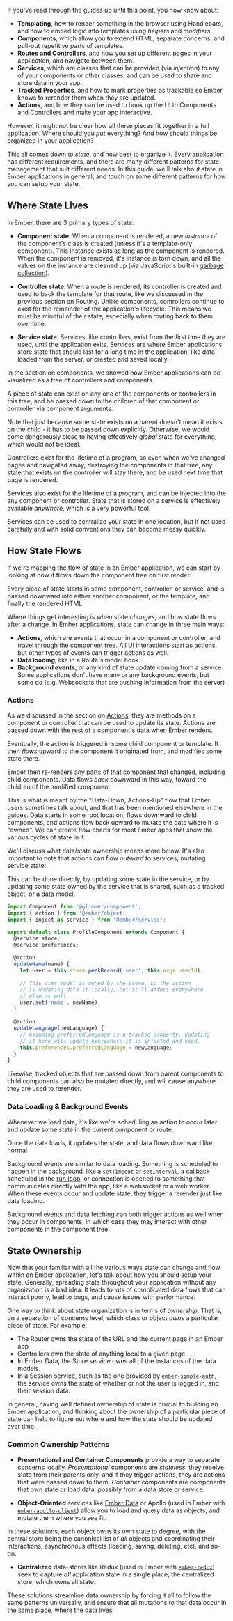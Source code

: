 If you've read through the guides up until this point, you now know about:

- **Templating**, how to render something in the browser using Handlebars, and
  how to embed logic into templates using _helpers_ and _modifiers_.
- **Components**, which allow you to extend HTML, separate concerns, and
  pull-out repetitive parts of templates.
- **Routes and Controllers**, and how you set up different pages in your
  application, and navigate between them.
- **Services**, which are classes that can be provided (via _injection_) to any
  of your components or other classes, and can be used to share and store data
  in your app.
- **Tracked Properties**, and how to mark properties as trackable so Ember knows
  to rerender them when they are updated.
- **Actions**, and how they can be used to hook up the UI to Components and
  Controllers and make your app interactive.

However, it might not be clear how all these pieces fit together in a full
application. Where should you _put_ everything? And how should things be
organized in your application?

This all comes down to _state_, and how best to organize it. Every application
has different requirements, and there are many different patterns for state
management that suit different needs. In this guide, we'll talk about state in
Ember applications in general, and touch on some different patterns for how you
can setup your state.

## Where State Lives

In Ember, there are 3 primary types of state:

- **Component state**. When a component is rendered, a new _instance_ of the
  component's class is created (unless it's a template-only component). This
  instance exists as long as the component is rendered. When the component is
  removed, it's instance is torn down, and all the values on the instance are
  cleaned up (via JavaScript's built-in [garbage collection][1]).

- **Controller state**. When a route is rendered, its controller is created and
  used to back the template for that route, like we discussed in the previous
  section on Routing. Unlike components, controllers continue to exist for the
  remainder of the application's lifecycle. This means we must be mindful of
  their state, especially when routing back to them over time.

- **Service state**. Services, like controllers, exist from the first time they
  are used, until the application exits. Services are where Ember applications
  store state that should last for a long time in the application, like data
  loaded from the server, or created and saved locally.

[1]: https://developer.mozilla.org/en-US/docs/Web/JavaScript/Memory_Management#Garbage_collection

In the section on components, we showed how Ember applications can be visualized
as a tree of controllers and components.

<!-- TODO: Diagram of components/controllers -->

A piece of state can exist on any one of the components or controllers in this
tree, and be passed down to the children of that component or controller via
component arguments.

<!-- TODO: Diagram showing state being passed down several nodes -->

Note that just because some state exists on a parent doesn't mean it exists on
the child - it has to be passed down explicitly. Otherwise, we would come
dangerously close to having effectively _global_ state for everything, which
would not be ideal.

Controllers exist for the lifetime of a program, so even when we've changed
pages and navigated away, destroying the components in that tree, any state that
exists on the controller will stay there, and be used next time that page is
rendered.

<!-- TODO: Diagram showing multiple controllers, only one with a subtree, maybe a
transition between the two somehow, and state living on the controller. -->

Services also exist for the lifetime of a program, and can be injected into the
any component or controller. State that is stored on a service is effectively
available _anywhere_, which is a very powerful tool.

<!-- TODO: Diagram showing a service, separate from the component tree, containing
state which is consumed by several components -->

Services can be used to centralize your state in one location, but if not used
carefully and with solid conventions they can become messy quickly.

## How State Flows

If we're mapping the flow of state in an Ember application, we can start by
looking at how it flows down the component tree on first render:

<!-- TODO: Diagram showing several components and a service. Pieces of state should
start in several places, one in the service, one in the root component, one in
an arbitrary middle node, and then arrows should chart their path to rendered
DOM -->

Every piece of state starts in some component, controller, or service, and is
passed downward into either another component, or the template, and finally the
rendered HTML.

Where things get interesting is when state _changes_, and how state flows after
a change. In Ember applications, state can change in three main ways:

- **Actions**, which are events that occur in a component or controller, and
  travel through the component tree. All UI interactions start as actions, but
  other types of events can trigger actions as well.
- **Data loading**, like in a Route's model hook.
- **Background events**, or any kind of state update coming from a service. Some
  applications don't have many or any background events, but some do (e.g.
  Websockets that are pushing information from the server)

### Actions

As we discussed in the section on [Actions](../../templates/actions/), they are methods on a component or
controller that can be used to update its state. Actions are passed down with
the rest of a component's data when Ember renders.

<!-- TODO: Diagram showing the same Data Down as above, but with actions highlighted -->

Eventually, the action is triggered in some child component or template. It then
_flows_ upward to the component it originated from, and modifies some state
there.

<!-- TODO: Diagram showing the flow back upwards from the action -->

Ember then re-renders any parts of that component that changed, including child
components. Data flows _back_ downward in this way, toward the children of the
modified component:

<!-- TODO: Diagram showing the data flowing downward during rerender -->

This is what is meant by the "Data-Down, Actions-Up" flow that Ember users
sometimes talk about, and that has been mentioned elsewhere in the guides. Data
starts in some root location, flows downward to child components, and actions
flow back upward to mutate the data where it is "owned". We can create flow
charts for most Ember apps that show the various cycles of state in it:

<!-- TODO: Diagram showing a more complex app (less detailed) with many DDAU cycles
visible in it. -->

We'll discuss what data/state ownership means more below. It's also important to
note that actions can flow _outward_ to services, mutating service state:

<!-- TODO: Diagram showing an action flowing toward a service, and the service
flowing back into several components. -->

This can be done directly, by updating some state in the service, or by updating
some state owned by the service that is shared, such as a tracked object, or a
data model.

```js
import Component from '@glimmer/component';
import { action } from '@ember/object';
import { inject as service } from '@ember/service';

export default class ProfileComponent extends Component {
  @service store;
  @service preferences;

  @action
  updateName(name) {
    let user = this.store.peekRecord('user', this.args.userId);

    // This user model is owned by the store, so the action
    // is updating data it locally, but it'll affect everywhere
    // else as well.
    user.set('name', newName);
  }

  @action
  updateLanguage(newLanguage) {
    // Assuming preferredLanguage is a tracked property, updating
    // it here will update everywhere it is injected and used.
    this.preferences.preferredLanguage = newLanguage;
  }
}
```

Likewise, tracked objects that are passed down from parent components to child
components can also be mutated directly, and will cause anywhere they are used
to rerender.

### Data Loading & Background Events

Whenever we load data, it's like we're scheduling an action to occur later and
update some state in the current component or route.

<!-- TODO: Diagram showing a cycle within a single route/component -->

Once the data loads, it updates the state, and data flows downward like normal

Background events are similar to data loading. Something is scheduled to happen
in the background, like a `setTimeout` or `setInterval`, a callback scheduled in
the [run loop](../../applications/run-loop/), or connection is opened to something that communicates
directly with the app, like a websocket or a web worker. When these events occur
and update state, they trigger a rerender just like data loading.

Background events and data fetching can both trigger actions as well when they
occur in components, in which case they may interact with other components in
the component tree:

<!-- TODO: Diagram showing a cycle within a single route/component, triggering a
DDAU cycle -->

## State Ownership

Now that your familiar with all the various ways state can change and flow
within an Ember application, let's talk about how you should setup your state.
Generally, spreading state throughout your application without any organization
is a bad idea. It leads to lots of complicated data flows that can interact
poorly, lead to bugs, and cause issues with performance.

One way to think about state organization is in terms of _ownership_. That is,
on a separation of concerns level, which class or object _owns_ a particular
piece of state. For example:

- The Router owns the state of the URL and the current page in an Ember app
- Controllers own the state of anything local to a given page
- In Ember Data, the Store service owns all of the instances of the data models.
- In a Session service, such as the one provided by [`ember-simple-auth`][3], the
  service owns the state of whether or not the user is logged in, and their
  session data.

[3]: https://github.com/simplabs/ember-simple-auth#the-session-service

In general, having well defined ownership of state is crucial to building an
Ember application, and thinking about the ownership of a particular piece of
state can help to figure out where and how the state should be updated over
time.

### Common Ownership Patterns

- **Presentational and Container Components** provide a way to separate concerns
  locally. _Presentational_ components are _stateless_, they receive state from
  their parents only, and if they trigger actions, they are actions that were
  passed down to them. _Container_ components are components that own state or
  load data, possibly from a data store or service.

<!-- TODO: Diagram showing a container component that owns some state passing it
down to several children, and their action cycles mutating it. -->

* **Object-Oriented** services like [Ember Data](../../models/) or Apollo (used in
  Ember with [`ember-apollo-client`](https://github.com/bgentry/ember-apollo-client))
  allow you to load and query data as objects, and mutate them where you see fit:

<!-- TODO: Diagram showing state being loaded by the store, flowing down to
components, and then individual components updating state on the models. Also,
faded out, but other data cycles in the app to demonstrate that these aren't
"all-in" solutions. -->

  In these solutions, each object owns its own state to degree, with the central
  store being the canonical list of _all_ objects and coordinating their
  interactions, asynchronous effects (loading, saving, deleting, etc), and
  so-on.

* **Centralized** data-stores like Redux (used in Ember with
  [`ember-redux`](https://github.com/ember-redux/ember-redux)) seek to capture
  _all_ application state in a single place, the centralized store, which owns
  all state:

<!-- TODO: Diagram showing actions all flowing to the Redux store/service, and data
flowing out of it. -->

  These solutions streamline data ownership by forcing it all to follow the same
  patterns universally, and ensure that all mutations to that data occur in the
  same place, where the data lives.
